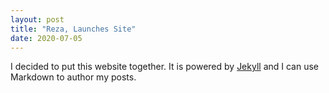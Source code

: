 ```yaml
---
layout: post
title: "Reza, Launches Site"
date: 2020-07-05
---
```


I decided to put this website together. It is powered by [Jekyll](http://jekyllrb.com) and I can use Markdown to author my posts.
